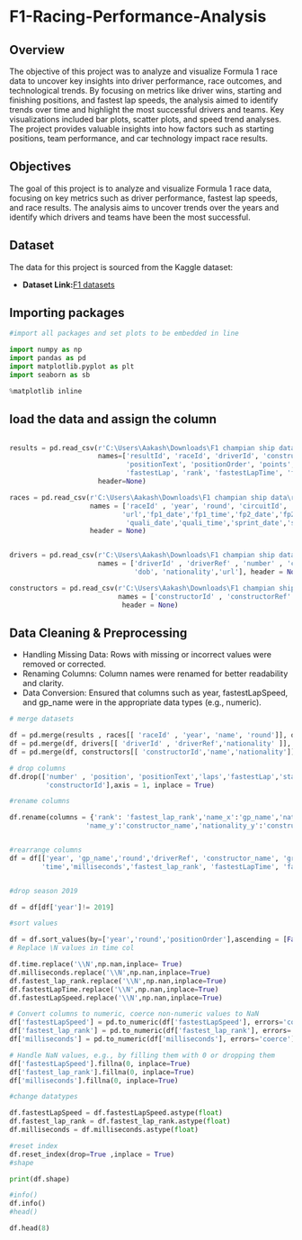 # F1-Racing-Performance-Analysis

## Overview
The objective of this project was to analyze and visualize Formula 1 race data to uncover key insights into driver performance, race outcomes, and technological trends. By focusing on metrics like driver wins, starting and finishing positions, and fastest lap speeds, the analysis aimed to identify trends over time and highlight the most successful drivers and teams. Key visualizations included bar plots, scatter plots, and speed trend analyses. The project provides valuable insights into how factors such as starting positions, team performance, and car technology impact race results.


## Objectives
The goal of this project is to analyze and visualize Formula 1 race data, focusing on key metrics such as driver performance, fastest lap speeds, and race results. The analysis aims to uncover trends over the years and identify which drivers and teams have been the most successful.

## Dataset

The data for this project is sourced from the Kaggle dataset:

- **Dataset Link:**[F1 datasets](https://www.kaggle.com/datasets/rohanrao/formula-1-world-championship-1950-2020)
 

## Importing packages

```python
#import all packages and set plots to be embedded in line

import numpy as np
import pandas as pd
import matplotlib.pyplot as plt
import seaborn as sb

%matplotlib inline

```
## load the data and assign the column
```python

results = pd.read_csv(r'C:\Users\Aakash\Downloads\F1 champian ship data\results.csv', 
                      names=['resultId', 'raceId', 'driverId', 'constructorId', 'number', 'grid', 'position',
                             'positionText', 'positionOrder', 'points', 'laps', 'time', 'milliseconds', 
                             'fastestLap', 'rank', 'fastestLapTime', 'fastestLapSpeed', 'statusId'],
                      header=None)

races = pd.read_csv(r'C:\Users\Aakash\Downloads\F1 champian ship data\races.csv',
                    names = ['raceId' , 'year', 'round', 'circuitId', 'name' ,'date','time',
                            'url','fp1_date','fp1_time','fp2_date','fp2_time','fp3_date', 'fp3_time',
                             'quali_date','quali_time','sprint_date','sprint_time'],
                    header = None)


drivers = pd.read_csv(r'C:\Users\Aakash\Downloads\F1 champian ship data\drivers.csv',
                      names = ['driverId' , 'driverRef' , 'number' , 'code' , 'forename', 'surname',
                               'dob', 'nationality','url'], header = None) 

constructors = pd.read_csv(r'C:\Users\Aakash\Downloads\F1 champian ship data\constructors.csv',
                           names = ['constructorId' , 'constructorRef' , 'name' , 'nationality' ,'url'],
                            header = None) 


```

## Data Cleaning & Preprocessing
 - Handling Missing Data: Rows with missing or incorrect values were removed or corrected.
 -  Renaming Columns: Column names were renamed for better readability and clarity.
 - Data Conversion: Ensured that columns such as year, fastestLapSpeed, and gp_name were in the appropriate data types (e.g., numeric).



```python
# merge datasets

df = pd.merge(results , races[[ 'raceId' , 'year', 'name', 'round']], on = 'raceId' , how = 'left')
df = pd.merge(df, drivers[[ 'driverId' , 'driverRef','nationality' ]], on = 'driverId' , how = 'left')
df = pd.merge(df, constructors[[ 'constructorId','name','nationality']], on = 'constructorId' , how = 'left')

# drop columns
df.drop(['number' , 'position', 'positionText','laps','fastestLap','statusId', 'resultId', 'raceId','driverId',
         'constructorId'],axis = 1, inplace = True)

#rename columns

df.rename(columns = {'rank': 'fastest_lap_rank','name_x':'gp_name','nationality_x':'driver_nationality',
                   'name_y':'constructor_name','nationality_y':'constructor_nationality', 'driver_ref': 'driver'},inplace = True)


#rearrange columns 
df = df[['year', 'gp_name','round','driverRef', 'constructor_name', 'grid','positionOrder','points',
        'time','milliseconds','fastest_lap_rank', 'fastestLapTime', 'fastestLapSpeed', 'driver_nationality', 'constructor_nationality']]


#drop season 2019

df = df[df['year']!= 2019]

#sort values

df = df.sort_values(by=['year','round','positionOrder'],ascending = [False , True, True]) 
# Replace \N values in time col

df.time.replace('\\N',np.nan,inplace= True)
df.milliseconds.replace('\\N',np.nan,inplace=True)
df.fastest_lap_rank.replace('\\N',np.nan,inplace=True)
df.fastestLapTime.replace('\\N',np.nan,inplace=True)
df.fastestLapSpeed.replace('\\N',np.nan,inplace=True)

# Convert columns to numeric, coerce non-numeric values to NaN
df['fastestLapSpeed'] = pd.to_numeric(df['fastestLapSpeed'], errors='coerce')
df['fastest_lap_rank'] = pd.to_numeric(df['fastest_lap_rank'], errors='coerce')
df['milliseconds'] = pd.to_numeric(df['milliseconds'], errors='coerce')

# Handle NaN values, e.g., by filling them with 0 or dropping them
df['fastestLapSpeed'].fillna(0, inplace=True)
df['fastest_lap_rank'].fillna(0, inplace=True)
df['milliseconds'].fillna(0, inplace=True)

#change datatypes

df.fastestLapSpeed = df.fastestLapSpeed.astype(float)
df.fastest_lap_rank = df.fastest_lap_rank.astype(float)
df.milliseconds = df.milliseconds.astype(float)

#reset index 
df.reset_index(drop=True ,inplace = True)
#shape

print(df.shape)

#info()
df.info()
#head()

df.head(8)

```
